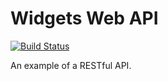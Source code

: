 # Widgets Web API
[![Build Status](https://travis-ci.org/hrphp/widgets-api.svg?branch=master)](https://travis-ci.org/hrphp/widgets-api)

An example of a RESTful API.
